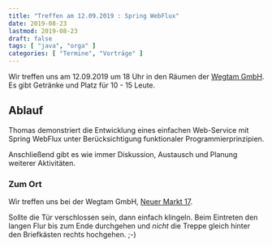 ```yaml
---
title: "Treffen am 12.09.2019 : Spring WebFlux"
date: 2019-08-23
lastmod: 2019-08-23
draft: false
tags: [ "java", "orga" ]
categories: [ "Termine", "Vorträge" ]
---
```


Wir treffen uns am 12.09.2019 um 18 Uhr in den Räumen der [Wegtam GmbH](https://www.wegtam.com/). Es gibt Getränke und Platz für 10 - 15 Leute.

## Ablauf ##

Thomas demonstriert die Entwicklung eines einfachen Web-Service mit Spring WebFlux unter Berücksichtigung funktionaler Programmierprinzipien.

Anschließend gibt es wie immer Diskussion, Austausch und Planung weiterer Aktivitäten.

### Zum Ort ###

Wir treffen uns bei der Wegtam GmbH, [Neuer Markt 17](https://osm.org/go/0NDcU6eSv?way=89795854).

Sollte die Tür verschlossen sein, dann einfach klingeln. Beim Eintreten den langen Flur bis zum Ende durchgehen und _nicht_ die Treppe gleich hinter den Briefkästen rechts hochgehen. ;-)

